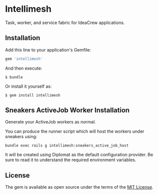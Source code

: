 # Intellimesh

Task, worker, and service fabric for IdeaCrew applications.

## Installation

Add this line to your application's Gemfile:

```ruby
gem 'intellimesh'
```

And then execute:

    $ bundle

Or install it yourself as:

    $ gem install intellimesh

## Sneakers ActiveJob Worker Installation

Generate your ActiveJob workers as normal.

You can produce the runner script which will host the workers under sneakers using:

```
bundle exec rails g intellimesh:sneakers_active_job_host
```

It will be created using Diplomat as the default configuration provider.  Be sure to read it to understand the required environment variables.

## License

The gem is available as open source under the terms of the [MIT License](https://opensource.org/licenses/MIT).
